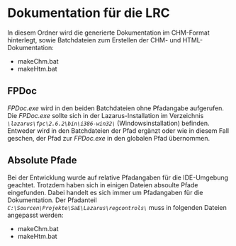 Dokumentation für die LRC
=========================

In diesem Ordner wird die generierte Dokumentation im CHM-Format hinterlegt,
sowie Batchdateien zum Erstellen der CHM- und HTML-Dokumentation:    
  
* makeChm.bat
* makeHtm.bat


## FPDoc
*FPDoc.exe* wird in den beiden Batchdateien ohne Pfadangabe aufgerufen. Die *FPDoc.exe* sollte
sich in der Lazarus-Installation im Verzeichnis *`\lazarus\fpc\2.6.2\bin\i386-win32\`* (Windowsinstallation) befinden.
Entweder wird in den Batchdateien der Pfad ergänzt oder wie in diesem Fall geschen,
der Pfad zur *FPDoc.exe* in den globalen Pfad übernommen.   
  

## Absolute Pfade    
Bei der Entwicklung wurde auf relative Pfadangaben für die IDE-Umgebung geachtet.
Trotzdem haben sich in einigen Dateien absoulte Pfade eingefunden. Dabei handelt 
es sich immer um Pfadangaben für die Dokumentation. Der Pfadanteil 
*`C:\Sourcen\Projekte\SaE\Lazarus\regcontrols\`* muss in folgenden Dateien angepasst 
werden:    

* makeChm.bat
* makeHtm.bat        
